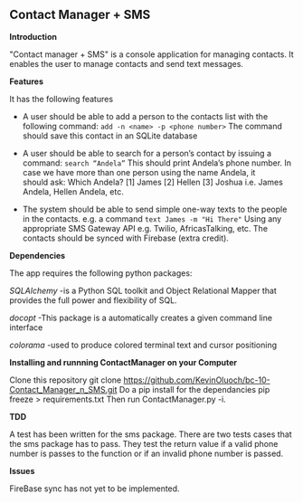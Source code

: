**Contact Manager + SMS**
---------------------

**Introduction**

"Contact manager  + SMS" is a console application for managing contacts.
It enables the user to manage contacts and send text messages.

**Features**

It has the following features

 - A user should be able to add a person to the contacts list with the
   following command: `add -n <name> -p <phone number>` The command
   should save this contact in an SQLite database
   
  
 - A user should be able to search for a person’s contact by  issuing a 
   command: `search “Andela”`  This should print  Andela’s phone number.
   In case we have more than one person using the name Andela,  it   
   should ask: Which Andela? [1] James [2] Hellen [3] Joshua i.e. James 
   Andela, Hellen Andela, etc.

   

 - The system should be able to send simple one-way texts to the people 
   in the  contacts. e.g. a command `text James -m "Hi There"` Using any
   appropriate SMS Gateway API e.g. Twilio, AfricasTalking, etc. The   
   contacts should be synced with Firebase (extra credit).

**Dependencies**

The app requires the following python packages:

*SQLAlchemy* -is a Python SQL toolkit and Object Relational Mapper that provides the full power and flexibility of SQL.

*docopt* -This package is a automatically creates a given command line interface

*colorama* -used to produce colored terminal text and cursor positioning 

**Installing and runnning ContactManager on your Computer**

Clone this repository
git clone
https://github.com/KevinOluoch/bc-10-Contact_Manager_n_SMS.git
Do a pip install for the dependancies
pip freeze > requirements.txt
Then run ContactManager.py -i.

**TDD**

A  test has been written for the sms package.
There are two tests cases that the sms package has to pass. They test the return value if a valid phone number is passes to the function or if an invalid phone number is passed.



**Issues**

FireBase sync has not yet to be implemented.
